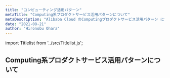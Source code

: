 ```yaml
---
title: "コンピューティング活用パターン"
metaTitle: "Computing系プロダクトサービス活用パターンについて"
metaDescription: "Alibaba Cloud のComputingプロダクトサービス活用パターン についてを説明します"
date: "2021-08-21"
author: "Hironobu Ohara"
---
```


import Titlelist from '../src/Titlelist.js';

## Computing系プロダクトサービス活用パターンについて

<!-- 
query MyQuery {
  allMarkdownRemark(
    filter: {fileAbsolutePath: {regex: "/usecase-computing/"}}
    sort: {fields: fileAbsolutePath, order: ASC}
  ) {
    nodes {
      frontmatter {
        title
        metaTitle
        metaDescription
        date(formatString: "yyyy/MM/DD")
        author       
      }
      fileAbsolutePath
    }
  }
}
-->


<Titlelist 
    metaTitle="SLBのよくあるQ&A"
    metaDescription="Server Load Balancer（SLB）のよくあるQ&A"
    url="https://pangsen.github.io/help/usecase-computing/COMPUTING_001_SLA_QA"
    imageurl="https://raw.githubusercontent.com/sbcloud/help/master/content/usecase-computing/computing_images_26006613488852800/009.png"
    date="2018/04/12"
    author="SBC engineer blog"
/>



<Titlelist 
    metaTitle="Windows Serverの日本語化手順"
    metaDescription="Alibaba Cloud ECS の Windows Server の 言語変更方法（日本語化手順）"
    url="https://pangsen.github.io/help/usecase-computing/COMPUTING_002_Change_Windows_language"
    imageurl="https://raw.githubusercontent.com/sbcloud/help/master/content/usecase-computing/computing_images_17680117127220100000/20190718173602.png"
    date="2019/07/19"
    author="SBC engineer blog"
/>


<Titlelist 
    metaTitle="Red Hat SubscriptionをECSへ"
    metaDescription="Red Hat サブスクリプション を Alibaba Cloud に持込してみた"
    url="https://pangsen.github.io/help/usecase-computing/COMPUTING_003_redhat-byol-to-alibabacloud"
    imageurl="https://raw.githubusercontent.com/sbcloud/help/master/content/usecase-computing/computing_images_26006613488852800/20191225173936.png"
    date="2019/12/26"
    author="SBC engineer blog"
/>


<Titlelist 
    metaTitle="イメージディスクサイズ拡張方法"
    metaDescription="Alibaba Cloud ECS イメージ機能のディスクサイズの拡張方法"
    url="https://pangsen.github.io/help/usecase-computing/COMPUTING_004_How_to_expand_the_diskvsize_of_the_ECS_image"
    imageurl="https://raw.githubusercontent.com/sbcloud/help/master/content/usecase-computing/computing_images_26006613488852800/010.png"    
    date="2020/01/07"
    author="SBC engineer blog"
/>



<Titlelist 
    metaTitle="ECSのよくあるQ&A Part1"
    metaDescription="サポートセンターFAQ ~ ECS編 その1 トラブルシュート~"
    url="https://pangsen.github.io/help/usecase-computing/COMPUTING_005_ECS_QA_PART_1"
    imageurl="https://raw.githubusercontent.com/sbcloud/help/master/content/usecase-computing/computing_images_10257846132678100000/000000000000000000.png"    
    date="2018/09/28"
    author="SBC engineer blog"
/>


<Titlelist 
    metaTitle="ECSのよくあるQ&A Part2"
    metaDescription="サポートセンターFAQ ~ ECS編 その2 制限事項 ~"
    url="https://pangsen.github.io/help/usecase-computing/COMPUTING_005_ECS_QA_PART_2"
    imageurl="https://raw.githubusercontent.com/sbcloud/help/master/content/usecase-computing/computing_images_10257846132678100000/000000000000000000.png"    
    date="2018/10/12"
    author="SBC engineer blog"
/>


<Titlelist 
    metaTitle="Web App Serviceを試す"
    metaDescription="Web App Service（Web +）がリリースされていたのでさわってみた"
    url="https://pangsen.github.io/help/usecase-computing/COMPUTING_006_webplus"
    imageurl="https://raw.githubusercontent.com/sbcloud/help/master/content/usecase-computing/computing_images_26006613495741500/20200110173415.png"    
    date="2020/01/11"
    author="松田 悦洋"
/>


<Titlelist 
    metaTitle="Packer+Ansibleでイメージ作成"
    metaDescription="Alibaba Cloud環境でのPacker+Ansibleを用いたゴールデンイメージ作成"
    url="https://pangsen.github.io/help/usecase-computing/COMPUTING_007_packer_ansible"
    imageurl="https://raw.githubusercontent.com/sbcloud/help/master/content/usecase-computing/computing_images_26006613549751100/20200415154513.png"    
    date="2020/04/16"
    author="SBC engineer blog"
/>


<Titlelist 
    metaTitle="DaaS環境構築-設計編"
    metaDescription="Alibaba Cloudで実現するお手軽DaaS環境 # 設計編"
    url="https://pangsen.github.io/help/usecase-computing/COMPUTING_008_daas-1"
    imageurl="https://raw.githubusercontent.com/sbcloud/help/master/content/usecase-computing/computing_images_26006613550281000/20200423183725.png"    
    date="2020/04/17"
    author="SBC engineer blog"
/>


<Titlelist 
    metaTitle="DaaS環境構築-構築編①"
    metaDescription="Alibaba Cloudで実現するお手軽DaaS環境 # 構築編①"
    url="https://pangsen.github.io/help/usecase-computing/COMPUTING_009_daas-2"
    imageurl="https://raw.githubusercontent.com/sbcloud/help/master/content/usecase-computing/computing_images_26006613554741100/20200423065138.png"    
    date="2020/04/23"
    author="SBC engineer blog"
/>


<Titlelist 
    metaTitle="DaaS環境構築-構築編②"
    metaDescription="Alibaba Cloudで実現するお手軽DaaS環境 # 構築編②"
    url="https://pangsen.github.io/help/usecase-computing/COMPUTING_010_daas-3"
    imageurl="https://raw.githubusercontent.com/sbcloud/help/master/content/usecase-computing/computing_images_26006613570123300/20200423065138.png"    
    date="2020/05/20"
    author="SBC engineer blog"
/>


<Titlelist 
    metaTitle="ECSにOSSをマウントする"
    metaDescription="ECSにOSSをマウントしてみる"
    url="https://pangsen.github.io/help/usecase-computing/COMPUTING_011_Attach_OSS_to_ECS"
    imageurl="https://raw.githubusercontent.com/sbcloud/help/master/content/usecase-computing/computing_images_26006613550959400/000000000000000001.png"    
    date="2020/06/04"
    author="ShotoYuki"
/>



<Titlelist 
    metaTitle="ECSでDNS over HTTPSを設定"
    metaDescription="中国リージョンECSで DNS over HTTPS (DoH) の設定をする"
    url="https://pangsen.github.io/help/usecase-computing/COMPUTING_012_ecs_doh_cloudflare"
    imageurl="https://raw.githubusercontent.com/sbcloud/help/master/content/usecase-computing/computing_images_26006613626092100/000000000000000002.png"    
    date="2020/09/10"
    author="吉村 真輝"
/>


<Titlelist 
    metaTitle="Alibaba Cloud Linux 3"
    metaDescription="CentOS8 / RHEL8と互換性もある「Alibaba Cloud Linux 3」のご紹介"
    url="https://pangsen.github.io/help/usecase-computing/COMPUTING_013_alinux3"
    imageurl="https://raw.githubusercontent.com/sbcloud/help/master/content/usecase-computing/computing_images_26006613784005800/20210721185833.png"    
    date="2021/07/27"
    author="tfukuda"
/>



<Titlelist 
    metaTitle="SLB 実はスケールするんです"
    metaDescription="知っていました ? Server Load Balancer 実はスケールするんです"
    url="https://pangsen.github.io/help/usecase-computing/COMPUTING_014_slb-scale"
    imageurl="https://raw.githubusercontent.com/sbcloud/help/master/content/usecase-computing/computing_images_17680117127050800000/20190419145733.png"    
    date="2019/04/22"
    author="松田 悦洋"
/>


<Titlelist 
    metaTitle="ECS で CentOS 8.0が登場"
    metaDescription="Alibaba Cloud ECS で CentOS 8.0 が使えるようになりました❗️"
    url="https://pangsen.github.io/help/usecase-computing/COMPUTING_015_centos8"
    imageurl="https://raw.githubusercontent.com/sbcloud/help/master/content/usecase-computing/computing_images_26006613494549400/20200107221928.png"    
    date="2020/01/08"
    author="松田 悦洋"
/>

<Titlelist 
    metaTitle="リザーブドインスタンスを使おう"
    metaDescription="Alibaba Cloud の RI（リザーブドインスタンス）を使おう❗️"
    url="https://pangsen.github.io/help/usecase-computing/COMPUTING_016_reserved-instance"
    imageurl="https://raw.githubusercontent.com/sbcloud/help/master/content/usecase-computing/computing_images_26006613503496100/20200204195325.png"    
    date="2020/02/05"
    author="松田 悦洋"
/>

<Titlelist 
    metaTitle="Quota Center でクォータを管理"
    metaDescription="Alibaba Cloud の Quota Center でプロダクトのクォータを管理する"
    url="https://pangsen.github.io/help/usecase-computing/COMPUTING_017_quotacenter"
    imageurl="https://raw.githubusercontent.com/sbcloud/help/master/content/usecase-computing/computing_images_26006613663231500/20210106184758.png"    
    date="2020/12/10"
    author="吉村 真輝"
/>

<Titlelist 
    metaTitle="インスタンスメタデータのご紹介"
    metaDescription="いまさらですがインスタンスメタデータ（Instance Metadata Service）のお話をするよ❗️"
    url="https://pangsen.github.io/help/usecase-computing/COMPUTING_018_imds"
    imageurl="https://raw.githubusercontent.com/sbcloud/help/master/content/usecase-computing/computing_images_26006613778278600/20210630094758.png"    
    date="2021/06/30"
    author="松田 悦洋"
/>

<Titlelist 
    metaTitle="EIP に逆引きDNSを設定する方法"
    metaDescription="Alibaba Cloud の EIP にPTRレコード(逆引きDNS)を設定する方法"
    url="https://pangsen.github.io/help/usecase-computing/COMPUTING_019_ptrrecord_for_eip"
    imageurl="https://raw.githubusercontent.com/sbcloud/help/master/content/usecase-computing/computing_images_26006613659667500/20210106190229.png"    
    date="2020/12/03"
    author="吉村 真輝"
/>

